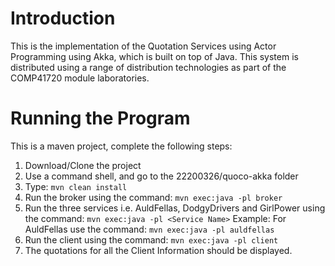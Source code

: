 # Introduction

This is the implementation of the Quotation Services using Actor Programming using Akka, which is built on top of Java. This system is distributed using a range of distribution technologies as part of the COMP41720 module laboratories.

# Running the Program

This is a maven project, complete the following steps:

1.  Download/Clone the project
2.  Use a command shell, and go to the 22200326/quoco-akka folder
3.  Type: `mvn clean install`
4.  Run the broker using the command: `mvn exec:java -pl broker`
5.  Run the three services i.e. AuldFellas, DodgyDrivers and GirlPower using the command: `mvn exec:java -pl <Service Name>`
    Example: For AuldFellas use the command: `mvn exec:java -pl auldfellas`
6.  Run the client using the command: `mvn exec:java -pl client`
7.  The quotations for all the Client Information should be displayed.
